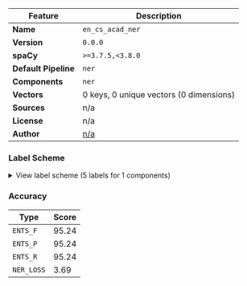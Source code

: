 | Feature | Description |
| --- | --- |
| **Name** | `en_cs_acad_ner` |
| **Version** | `0.0.0` |
| **spaCy** | `>=3.7.5,<3.8.0` |
| **Default Pipeline** | `ner` |
| **Components** | `ner` |
| **Vectors** | 0 keys, 0 unique vectors (0 dimensions) |
| **Sources** | n/a |
| **License** | n/a |
| **Author** | [n/a]() |

### Label Scheme

<details>

<summary>View label scheme (5 labels for 1 components)</summary>

| Component | Labels |
| --- | --- |
| **`ner`** | `AUTHOR`, `CAMPUS`, `DATE`, `DEPARTMENT`, `TITLE` |

</details>

### Accuracy

| Type | Score |
| --- | --- |
| `ENTS_F` | 95.24 |
| `ENTS_P` | 95.24 |
| `ENTS_R` | 95.24 |
| `NER_LOSS` | 3.69 |